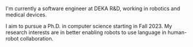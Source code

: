 I'm currently a software engineer at DEKA R&D, working in robotics and medical devices.

I aim to pursue a Ph.D. in computer science starting in Fall 2023. My research interests are in better enabling robots to use language in human-robot collaboration.